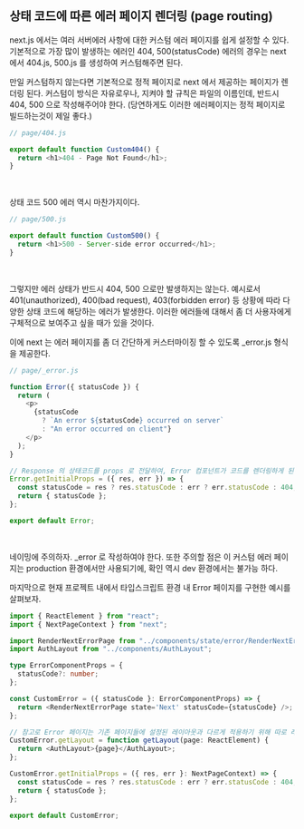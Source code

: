 ## 상태 코드에 따른 에러 페이지 렌더링 (page routing)

next.js 에서는 여러 서버에러 사항에 대한 커스텀 에러 페이지를 쉽게 설정할 수 있다. 기본적으로 가장 많이 발생하는 에러인 404, 500(statusCode) 에러의 경우는 next 에서 404.js, 500.js 를 생성하여 커스텀해주면 된다. <br />

만일 커스텀하지 않는다면 기본적으로 정적 페이지로 next 에서 제공하는 페이지가 렌더링 된다. 커스텀이 방식은 자유로우나, 지켜야 할 규칙은 파일의 이름인데, 반드시 404, 500 으로 작성해주어야 한다. (당연하게도 이러한 에러페이지는 정적 페이지로 빌드하는것이 제일 좋다.) <br />

```js
// page/404.js

export default function Custom404() {
  return <h1>404 - Page Not Found</h1>;
}
```

<br />

상태 코드 500 에러 역시 마찬가지이다. <br />

```js
// page/500.js

export default function Custom500() {
  return <h1>500 - Server-side error occurred</h1>;
}
```

<br />

그렇지만 에러 상태가 반드시 404, 500 으로만 발생하지는 않는다. 예시로서 401(unauthorized), 400(bad request), 403(forbidden error) 등 상황에 따라 다양한 상태 코드에 해당하는 에러가 발생한다. 이러한 에러들에 대해서 좀 더 사용자에게 구체적으로 보여주고 싶을 때가 있을 것이다. <br />

이에 next 는 에러 페이지를 좀 더 간단하게 커스터마이징 할 수 있도록 \_error.js 형식을 제공한다. <br />

```js
// page/_error.js

function Error({ statusCode }) {
  return (
    <p>
      {statusCode
        ? `An error ${statusCode} occurred on server`
        : "An error occurred on client"}
    </p>
  );
}

// Response 의 상태코드를 props 로 전달하여, Error 컴포넌트가 코드를 렌더링하게 된다.
Error.getInitialProps = ({ res, err }) => {
  const statusCode = res ? res.statusCode : err ? err.statusCode : 404;
  return { statusCode };
};

export default Error;
```

<br />

네이밍에 주의하자. \_error 로 작성하여야 한다. 또한 주의할 점은 이 커스텀 에러 페이지는 production 환경에서만 사용되기에, 확인 역시 dev 환경에서는 불가능 하다. <br />

마지막으로 현재 프로젝트 내에서 타입스크립트 환경 내 Error 페이지를 구현한 예시를 살펴보자. <br />

```ts
import { ReactElement } from "react";
import { NextPageContext } from "next";

import RenderNextErrorPage from "../components/state/error/RenderNextErrorPage";
import AuthLayout from "../components/AuthLayout";

type ErrorComponentProps = {
  statusCode?: number;
};

const CustomError = ({ statusCode }: ErrorComponentProps) => {
  return <RenderNextErrorPage state='Next' statusCode={statusCode} />;
};

// 참고로 Error 페이지는 기존 페이지들에 설정된 레이아웃과 다르게 적용하기 위해 따로 레이아웃을 설정하였다.
CustomError.getLayout = function getLayout(page: ReactElement) {
  return <AuthLayout>{page}</AuthLayout>;
};

CustomError.getInitialProps = ({ res, err }: NextPageContext) => {
  const statusCode = res ? res.statusCode : err ? err.statusCode : 404;
  return { statusCode };
};

export default CustomError;
```
